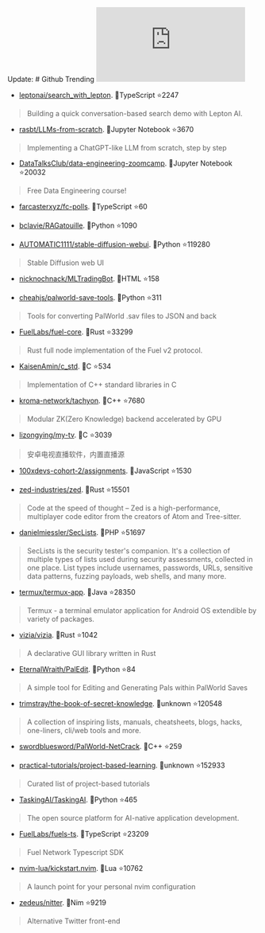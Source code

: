Update: # Github Trending 
 ![daily-bing](https://api.isoyu.com/bing_images.php) 
 - [leptonai/search_with_lepton](https://github.com/leptonai/search_with_lepton). 💪TypeScript ⭐2247 
 > Building a quick conversation-based search demo with Lepton AI. 
 - [rasbt/LLMs-from-scratch](https://github.com/rasbt/LLMs-from-scratch). 💪Jupyter Notebook ⭐3670 
 > Implementing a ChatGPT-like LLM from scratch, step by step 
 - [DataTalksClub/data-engineering-zoomcamp](https://github.com/DataTalksClub/data-engineering-zoomcamp). 💪Jupyter Notebook ⭐20032 
 > Free Data Engineering course! 
 - [farcasterxyz/fc-polls](https://github.com/farcasterxyz/fc-polls). 💪TypeScript ⭐60 
 >  
 - [bclavie/RAGatouille](https://github.com/bclavie/RAGatouille). 💪Python ⭐1090 
 >  
 - [AUTOMATIC1111/stable-diffusion-webui](https://github.com/AUTOMATIC1111/stable-diffusion-webui). 💪Python ⭐119280 
 > Stable Diffusion web UI 
 - [nicknochnack/MLTradingBot](https://github.com/nicknochnack/MLTradingBot). 💪HTML ⭐158 
 >  
 - [cheahjs/palworld-save-tools](https://github.com/cheahjs/palworld-save-tools). 💪Python ⭐311 
 > Tools for converting PalWorld .sav files to JSON and back 
 - [FuelLabs/fuel-core](https://github.com/FuelLabs/fuel-core). 💪Rust ⭐33299 
 > Rust full node implementation of the Fuel v2 protocol. 
 - [KaisenAmin/c_std](https://github.com/KaisenAmin/c_std). 💪C ⭐534 
 > Implementation of C++ standard libraries in C 
 - [kroma-network/tachyon](https://github.com/kroma-network/tachyon). 💪C++ ⭐7680 
 > Modular ZK(Zero Knowledge) backend accelerated by GPU 
 - [lizongying/my-tv](https://github.com/lizongying/my-tv). 💪C ⭐3039 
 > 安卓电视直播软件，内置直播源 
 - [100xdevs-cohort-2/assignments](https://github.com/100xdevs-cohort-2/assignments). 💪JavaScript ⭐1530 
 >  
 - [zed-industries/zed](https://github.com/zed-industries/zed). 💪Rust ⭐15501 
 > Code at the speed of thought – Zed is a high-performance, multiplayer code editor from the creators of Atom and Tree-sitter. 
 - [danielmiessler/SecLists](https://github.com/danielmiessler/SecLists). 💪PHP ⭐51697 
 > SecLists is the security tester's companion. It's a collection of multiple types of lists used during security assessments, collected in one place. List types include usernames, passwords, URLs, sensitive data patterns, fuzzing payloads, web shells, and many more. 
 - [termux/termux-app](https://github.com/termux/termux-app). 💪Java ⭐28350 
 > Termux - a terminal emulator application for Android OS extendible by variety of packages. 
 - [vizia/vizia](https://github.com/vizia/vizia). 💪Rust ⭐1042 
 > A declarative GUI library written in Rust 
 - [EternalWraith/PalEdit](https://github.com/EternalWraith/PalEdit). 💪Python ⭐84 
 > A simple tool for Editing and Generating Pals within PalWorld Saves 
 - [trimstray/the-book-of-secret-knowledge](https://github.com/trimstray/the-book-of-secret-knowledge). 💪unknown ⭐120548 
 > A collection of inspiring lists, manuals, cheatsheets, blogs, hacks, one-liners, cli/web tools and more. 
 - [swordbluesword/PalWorld-NetCrack](https://github.com/swordbluesword/PalWorld-NetCrack). 💪C++ ⭐259 
 >  
 - [practical-tutorials/project-based-learning](https://github.com/practical-tutorials/project-based-learning). 💪unknown ⭐152933 
 > Curated list of project-based tutorials 
 - [TaskingAI/TaskingAI](https://github.com/TaskingAI/TaskingAI). 💪Python ⭐465 
 > The open source platform for AI-native application development. 
 - [FuelLabs/fuels-ts](https://github.com/FuelLabs/fuels-ts). 💪TypeScript ⭐23209 
 > Fuel Network Typescript SDK 
 - [nvim-lua/kickstart.nvim](https://github.com/nvim-lua/kickstart.nvim). 💪Lua ⭐10762 
 > A launch point for your personal nvim configuration 
 - [zedeus/nitter](https://github.com/zedeus/nitter). 💪Nim ⭐9219 
 > Alternative Twitter front-end 
 